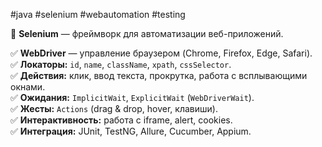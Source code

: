 #java #selenium #webautomation #testing

🔹 **Selenium** — фреймворк для автоматизации веб-приложений.

✅ **WebDriver** — управление браузером (Chrome, Firefox, Edge, Safari).  
✅ **Локаторы:** `id`, `name`, `className`, `xpath`, `cssSelector`.  
✅ **Действия:** клик, ввод текста, прокрутка, работа с всплывающими окнами.  
✅ **Ожидания:** `ImplicitWait`, `ExplicitWait` (`WebDriverWait`).  
✅ **Жесты:** `Actions` (drag & drop, hover, клавиши).  
✅ **Интерактивность:** работа с iframe, alert, cookies.  
✅ **Интеграция:** JUnit, TestNG, Allure, Cucumber, Appium.